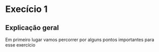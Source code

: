 # Execício 1

## Explicação geral

Em primeiro lugar vamos percorrer por alguns pontos importantes para esse exercício